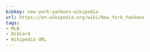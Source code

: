 ```yaml
---
bibkey: new-york-yankees-wikipedia
url: https://en.wikipedia.org/wiki/New_York_Yankees
tags:
- MLB
- BibCard
- Wikipedia URL
---
```


